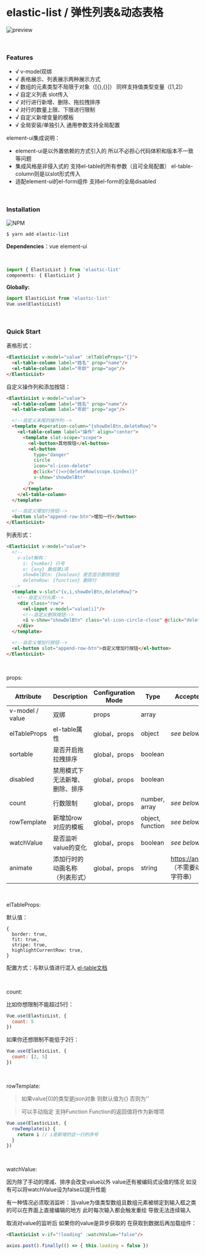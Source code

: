 # elastic-list / 弹性列表&动态表格

![preview](./preview.gif)

<br/>

### Features

- √ v-model双绑
- √ 表格展示、列表展示两种展示方式
- √ 数组的元素类型不局限于对象（[{},{}]） 同样支持值类型变量（[1,2]）
- √ 自定义列表 slot传入
- √ 对行进行新增、删除、拖拉拽排序
- √ 对行的数量上限、下限进行限制
- √ 自定义新增变量的模板
- √ 全局安装/单独引入 通用参数支持全局配置

element-ui集成说明：

- element-ui是以外置依赖的方式引入的 所以不必担心代码体积和版本不一致等问题
- 集成风格是非侵入式的 支持el-table的所有参数（且可全局配置） el-table-column则是以slot形式传入
- 适配element-ui的el-form组件 支持el-form的全局disabled

<br/>

### Installation
![NPM](https://nodei.co/npm/elastic-list.png)
``` bash
$ yarn add elastic-list
```

**Dependencies**：vue element-ui

<br/>

```js
import { ElasticList } from 'elastic-list'
components: { ElasticList }
```

**Globally:**
```js
import ElasticList from 'elastic-list'
Vue.use(ElasticList)
```

<br/>

### Quick Start

表格形式：

```html
<ElasticList v-model="value" :elTableProps="{}">
  <el-table-column label="姓名" prop="name"/>
  <el-table-column label="年龄" prop="age"/>
</ElasticList>
```

自定义操作列和添加按钮：

```html
<ElasticList v-model="value">
  <el-table-column label="姓名" prop="name"/>
  <el-table-column label="年龄" prop="age"/>

  <!--自定义末尾的操作列-->
  <template #operation-column="{showDelBtn,deleteRow}">
    <el-table-column label="操作" align="center">
      <template slot-scope="scope">
        <el-button>其他按钮</el-button>
        <el-button 
          type="danger"
          circle
          icon="el-icon-delete"
          @click="()=>{deleteRow(scope.$index)}"
          v-show="showDelBtn"
        />
      </template>
    </el-table-column>
  </template>

  <!--自定义增加行按钮-->
  <button slot="append-row-btn">增加一行</button>
</ElasticList>
```

列表形式：

```html
<ElasticList v-model="value">
  <!--
    v-slot解构：
      i: {number} 行号
      v: {any} 数组第i项
      showDelBtn: {boolean} 是否显示删除按钮
      deleteRow: {function} 删除行
  -->
  <template v-slot="{v,i,showDelBtn,deleteRow}">
    <!--自定义行元素-->
    <div class="row">
      <el-input v-model="value[i]"/>
      <!--自定义删除按钮-->
      <i v-show="showDelBtn" class="el-icon-circle-close" @click="deleteRow(i)"/>
    </div>
  </template>

  <!--自定义增加行按钮-->
  <el-button slot="append-row-btn">自定义增加行按钮</el-button>
</ElasticList>
```

<br/>

props: 

| Attribute | Description | Configuration Mode | Type | Accepted Values | Default |
| --- | --- | --- | --- | --- | --- |
| v-model / value | 双绑 | props | array | | |
| elTableProps | el-table属性 | global，props | object | *see below* | |
| sortable | 是否开启拖拉拽排序 | global，props | boolean | | true |
| disabled | 禁用模式下无法新增、删除、排序 | global，props | boolean | | false |
| count | 行数限制 | global，props | number, array | *see below* | |
| rowTemplate | 新增加row对应的模板 | global，props | object, function | *see below* | {} / '' |
| watchValue | 是否监听value的变化 | global，props | boolean | *see below* | true |
| animate | 添加行时的动画名称（列表形式） | global，props | string | https://animate.style （不需要动画请传空字符串） | 'zoomIn' |

<br/>

elTableProps:

默认值：

```
{
  border: true,
  fit: true,
  stripe: true,
  highlightCurrentRow: true,
}
```

配置方式：与默认值进行混入 [el-table文档](https://element.eleme.cn/#/zh-CN/component/table)

<br/>

count:

比如你想限制不能超过5行：

```js
Vue.use(ElasticList, {
  count: 5              
})
```

如果你还想限制不能低于2行：

```js
Vue.use(ElasticList, {
  count: [2, 5]              
})
```

<br/>

rowTemplate:

> 如果value[0]的类型是json对象 则默认值为{} 否则为''

> 可以手动指定 支持Function Function的返回值将作为新增项

```js
Vue.use(ElasticList, {
  rowTemplate(i) {
    return i // i是新增的这一行的序号
  }              
})
```

<br/>

watchValue:

因为除了手动的增减、排序会改变value以外 value还有被编码式设值的情况 如没有可以将watchValue设为false以提升性能

有一种情况必须取消监听：当value为值类型数组且数组元素被绑定到输入框之类的可以在界面上直接编辑的地方 此时每次输入都会触发重绘 导致无法连续输入

取消对value的监听后 如果你的value是异步获取的 在获取到数据后再加载组件：

```html
<ElasticList v-if="!loading" :watchValue="false"/>
```

```js
axios.post().finally(() => { this.loading = false })
```
